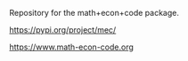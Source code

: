 
Repository for the math+econ+code package.

https://pypi.org/project/mec/

https://www.math-econ-code.org
